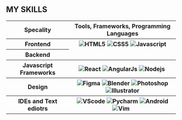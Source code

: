 
<dir>
  <h2>MY SKILLS</h2>
  <table>
    <tr>
      <th>Specality</th>
      <th>Tools, Frameworks, Programming Languages</th>
    </tr>
    <tr>
    <th>Frontend</th>
    <th>
      <img src="https://img.shields.io/badge/HTML5-E34F26?style=for-the-badge&logo=html5&logoColor=white" alt="HTML5" >
      <img src="https://img.shields.io/badge/CSS3-1572B6?style=for-the-badge&logo=css3&logoColor=white" alt="CSS5" >
      <img src="https://img.shields.io/badge/JavaScript-F7DF1E?style=for-the-badge&logo=javascript&logoColor=black" alt="Javascript" >
    </th>
 </tr>
    <tr>
      <th>Backend</th>
    </tr>
    <tr>
      <th>Javascript Frameworks</th>
      <th>
        <img src="https://img.shields.io/badge/React-20232A?style=for-the-badge&logo=react&logoColor=61DAFB" alt="React" >
        <img src="https://img.shields.io/badge/AngularJS-E23237?style=for-the-badge&logo=angularjs&logoColor=white" alt="AngularJs" >
        <img src="https://img.shields.io/badge/Node.js-43853D?style=for-the-badge&logo=node.js&logoColor=white" alt="Nodejs" >
        <img src="" alt="" >
      </th>
    </tr>
    <tr>
      <th>Design</th>
      <th>
      <img src="https://img.shields.io/badge/Figma-F24E1E?style=for-the-badge&logo=figma&logoColor=white" alt="Figma" >
      <img src="https://img.shields.io/badge/blender-%23F5792A.svg?style=for-the-badge&logo=blender&logoColor=white" alt="Blender" >
      <img src="https://img.shields.io/badge/Adobe%20Photoshop-31A8FF?style=for-the-badge&logo=Adobe%20Photoshop&logoColor=black" alt="Photoshop" >
      <img src="https://img.shields.io/badge/Adobe%20Illustrator-FF9A00?style=for-the-badge&logo=adobe%20illustrator&logoColor=white" alt ="Illustrator">
      </th>
    </tr>
    <tr>
      <th>IDEs and Text ediotrs</th>
      <th>
      <img src="https://img.shields.io/badge/Visual_Studio_Code-0078D4?style=for-the-badge&logo=visual%20studio%20code&logoColor=white" alt="VScode" >
      <img src="https://img.shields.io/badge/PyCharm-000000.svg?&style=for-the-badge&logo=PyCharm&logoColor=white" alt="Pycharm" >
      <img src="https://img.shields.io/badge/Android_Studio-3DDC84?style=for-the-badge&logo=android-studio&logoColor=white" alt="Android" >
        <img src="https://img.shields.io/badge/VIM-%2311AB00.svg?&style=for-the-badge&logo=vim&logoColor=white" alt="Vim" >
        <img src="" alt="" >
        <img src="" alt="" >
      </th>
    </tr>
  </table>
  

</dir>

